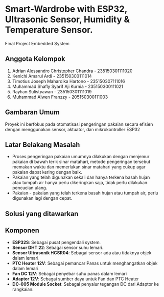 # Smart-Wardrobe with ESP32, Ultrasonic Sensor, Humidity & Temperature Sensor.
Final Project Embedded System

## Anggota Kelompok
1. Adrian Alessandro Christopher Chandra - 235150301111020
2. Kenichi Amarul Ardi - 235150300111014
3. Timotius Joseph Mahardika Hartono - 235150307111016
4. Muhammad Shafly Syarif Aji Kurnia - 235150300111021
5. Rayhan Sulistyawan - 235150301111019
6. Muhammad Alwen Franzzy - 205150300111003

## Gambaran Umum
Proyek ini berfokus pada otomatisasi pengeringan pakaian secara efisien dengan menggunakan sensor, aktuator, dan mikrokontroller ESP32

## Latar Belakang Masalah
- Proses pengeringan pakaian umumnya dilakukan dengan menjemur pakaian di bawah terik sinar matahari, metode pengeringan tersebut memakan waktu dan memerlukan sinar matahari yang cukup agar pakaian dapat kering dengan baik.
- Pakaian yang telah digunakan sekali dan hanya terkena basah hujan atau tumpah air hanya perlu dikeringkan saja, tidak perlu dilakukan pencucian ulang.
- Pakaian - pakaian yang telah terkena basah hujan atau tumpah air, perlu digunakan lagi dengan cepat.

## Solusi yang ditawarkan

## Komponen
- **ESP32S**: Sebagai pusat pengendali system.
- **Sensor DHT 22**: Sebagai sensor suhu lemari.
- **Sensor Ultrasonik HCSR04**: Sebagai sensor ada atau tidaknya objek dalam lemari.
- **PTC Heater 12V**: Sebagai pemancar Panas untuk menghangatkan objek dalam lemari. 
- **Fan DC 12V**: Sebagai penyebar suhu panas dalam lemari
- **Adaptor 12V**: Sebagai sumber daya untuk Fan dan PTC Heater
- **DC-005 Module Socket**: Sebagai penyalur tegangan DC dari Adaptor ke rangkaian.
